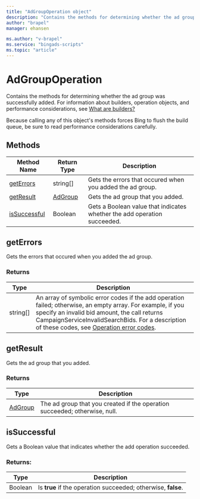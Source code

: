 ```yaml
---
title: "AdGroupOperation object"
description: "Contains the methods for determining whether the ad group was successfully added."
author: "brapel"
manager: ehansen

ms.author: "v-brapel"
ms.service: "bingads-scripts"
ms.topic: "article"
---
```


# AdGroupOperation

Contains the methods for determining whether the ad group was successfully added. For information about builders, operation objects, and performance considerations, see [What are builders?](../concepts/builders.md)

Because calling any of this object's methods forces Bing to flush the build queue, be sure to read performance considerations carefully.


## Methods
|Method Name|Return Type|Description|
|-|-|-
[getErrors](#geterrors)|string[]|Gets the errors that occured when you added the ad group.
[getResult](#getresult)|[AdGroup](./AdGroup.md)|Gets the ad group that you added.
[isSuccessful](#issuccessful)|Boolean|Gets a Boolean value that indicates whether the add operation succeeded.

## <a name="geterrors"></a>getErrors
Gets the errors that occured when you added the ad group.

### Returns
|Type|Description|
|-|-
string[]|An array of symbolic error codes if the add operation failed; otherwise, an empty array. For example, if you specify an invalid bid amount, the call returns CampaignServiceInvalidSearchBids. For a description of these codes, see [Operation error codes](/bingads/guides/operation-error-codes).

## <a name="getresult"></a>getResult
Gets the ad group that you added.

### Returns
|Type|Description|
|-|-
[AdGroup](./AdGroup.md)|The ad group that you created if the operation succeeded; otherwise, null.

## <a name="issuccessful"></a>isSuccessful
Gets a Boolean value that indicates whether the add operation succeeded.

### Returns:
|Type|Description|
|-|-
Boolean|Is **true** if the operation succeeded; otherwise, **false**.

